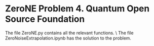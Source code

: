 # ZeroNE Problem 4. Quantum Open Source Foundation
The file ZeroNE.py contains all the relevant functions. \\
The file ZeroNoiseExtrapolation.ipynb has the solution to the problem.